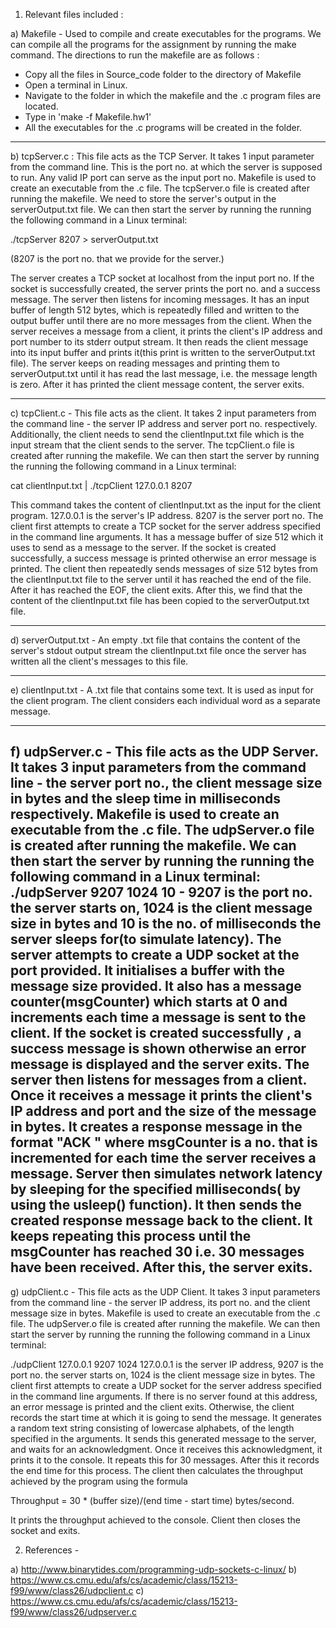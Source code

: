 
1) Relevant files included : 

a) Makefile -
 Used to compile and create executables for the programs. We can compile all the programs for the assignment by running the make command. The directions to run the makefile are as follows : 

- Copy all the files in Source_code folder to the directory of Makefile
- Open a terminal in Linux.
- Navigate to the folder in which the makefile and the .c program files are located.
- Type in 'make -f Makefile.hw1'
- All the executables for the .c programs will be created in the folder.

------------------------------------------------------------------------------------------------------------------------------------------------------------------------------------------------

b) tcpServer.c :
 This file acts as the TCP Server. It takes 1 input parameter from the command line. This is the port no. at which the server is supposed to run. Any valid IP port can serve as the input port no. Makefile is used to create an executable from the .c file. The tcpServer.o file is created after running the makefile. We need to store the server's output in the serverOutput.txt file.  We can then start the server by running the running the following command in a Linux terminal: 

./tcpServer 8207 > serverOutput.txt

(8207 is the port no. that we provide for the server.)

The server creates a TCP socket at localhost from the input port no.  If the socket is successfully created, the server prints the port no. and a success message. The server then listens for incoming messages. It has an input buffer of length 512 bytes, which is repeatedly filled and written to the output buffer until there are no more messages from the client. When the server receives a message from a client, it prints the client's IP address and port number to its stderr output stream. It then reads the client message into its input buffer and prints it(this print is written to the serverOutput.txt file). The server keeps on reading messages and printing them to serverOutput.txt until it has read the last message, i.e. the message length is zero. After it has printed the client message content, the server exits.

------------------------------------------------------------------------------------------------------------------------------------------------------------------------------------------------

c) tcpClient.c -  This file acts as the client. It takes 2 input parameters from the command line - the server IP address and server port no. respectively. Additionally, the client needs to send the clientInput.txt file which is the input stream that the client sends to the server. The tcpClient.o file is created after running the makefile. We can then start the server by running the running the following command in a Linux terminal: 

cat clientInput.txt | ./tcpClient 127.0.0.1 8207

This command takes the content of clientInput.txt as the input for the client program. 127.0.0.1 is the server's IP address. 8207 is the server port no. The client first attempts to create a TCP  socket for the server address specified in the command line arguments. It has a message buffer of size 512 which it uses to send as a message to the server. If the socket is created successfully, a success message is printed otherwise an error message is printed. The client then repeatedly sends messages of size 512 bytes from the clientInput.txt file to the server until it has reached the end of the file. After it has reached the EOF, the client exits. After this, we find that the content of the clientInput.txt file has been copied to the serverOutput.txt file. 

------------------------------------------------------------------------------------------------------------------------------------------------------------------------------------------------

d) serverOutput.txt - An empty .txt file that contains the content of the server's stdout output stream the clientInput.txt file once the server has written all the client's messages to this file. 

------------------------------------------------------------------------------------------------------------------------------------------------------------------------------------------------

e) clientInput.txt - A .txt file that contains some text. It is used as input for the client program. The client considers each individual word as a separate message.

-------------------------------------------------------------------------------------------------------------------------------

f) udpServer.c -  This file acts as the UDP Server. It takes 3 input parameters from the command line - the server port no., the client message size in bytes and the sleep time in milliseconds respectively. Makefile is used to create an executable from the .c file. The udpServer.o file is created after running the makefile. We can then start the server by running the running the following command in a Linux terminal: ./udpServer 9207 1024 10 - 9207 is the port no. the server starts on, 1024 is the client message size in bytes and 10 is the no. of milliseconds the server sleeps for(to simulate latency). The server attempts to create a UDP socket at the port provided. It initialises a buffer with the message size provided. It also has a message counter(msgCounter) which starts at 0 and increments each time a message is sent to the client. If the socket is created successfully , a success message is shown otherwise an error message is displayed and the server exits. The server then listens for messages from a client. Once it receives a message it prints the client's IP address and port and the size of the message in bytes. It creates a response message in the format "ACK <msgCounter>" where msgCounter is a no. that is incremented for each time the server receives a message. Server then simulates network latency by sleeping for the specified milliseconds( by using the usleep() function). It then sends the created response message back to the client. It keeps repeating this process until the msgCounter has reached 30 i.e. 30 messages have been received. After this, the server exits.
-------------------------------------------------------------------------------------------------------------------------------

g) udpClient.c - This file acts as the UDP Client. It takes 3 input parameters from the command line - the server IP address, its port no. and the client message size in bytes. Makefile is used to create an executable from the .c file. The udpServer.o file is created after running the makefile. We can then start the server by running the running the following command in a Linux terminal: 

./udpClient 127.0.0.1 9207 1024
127.0.0.1 is the server IP address, 9207 is the port no. the server starts on, 1024 is the client message size in bytes. The client first attempts to create a UDP socket for the server address specified in the command line arguments. If there is no server found at this address, an error message is printed and the client exits. Otherwise, the client records the start time at which it is going to send the message. It generates a random text string consisting of lowercase alphabets, of the length specified in the arguments. It sends this generated message to the server, and waits for an acknowledgment. Once it receives this acknowledgment, it prints it to the console. It repeats this for 30 messages. After this it records the end time for this process. The client then calculates the throughput achieved by the program using the formula

Throughput = 30 * (buffer size)/(end time - start time) bytes/second.

It prints the throughput achieved to the console. Client then closes the socket and exits.

2) References -

a) http://www.binarytides.com/programming-udp-sockets-c-linux/
b) https://www.cs.cmu.edu/afs/cs/academic/class/15213-f99/www/class26/udpclient.c
c) https://www.cs.cmu.edu/afs/cs/academic/class/15213-f99/www/class26/udpserver.c






